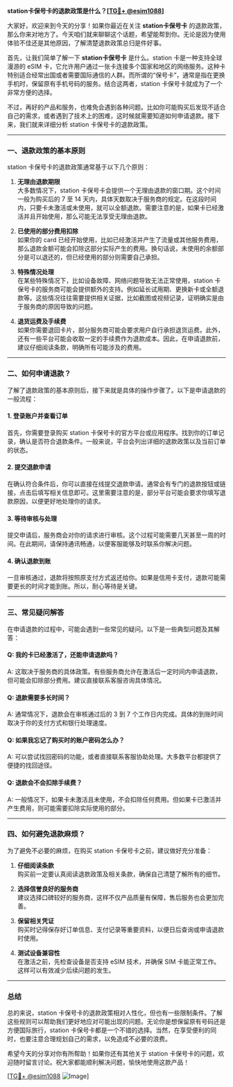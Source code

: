 **station卡保号卡的退款政策是什么？[[TG💪+ @esim1088](https://t.me/s/esim1088)]**

大家好，欢迎来到今天的分享！如果你最近在关注 **station卡保号卡** 的退款政策，那么你来对地方了。今天咱们就来聊聊这个话题，希望能帮到你。无论是因为使用体验不佳还是其他原因，了解清楚退款政策总归是件好事。

首先，让我们简单了解一下 **station卡保号卡** 是什么。station 卡是一种支持全球漫游的 eSIM 卡，它允许用户通过一张卡连接多个国家和地区的网络服务。这种卡特别适合经常出国或者需要国际通信的人群。而所谓的“保号卡”，通常是指在更换手机时，保留原有手机号码的服务。结合这两者，station 卡保号卡就成为了一个非常方便的选择。

不过，再好的产品和服务，也难免会遇到各种问题。比如你可能购买后发现不适合自己的需求，或者遇到了技术上的困难，这时候就需要知道如何申请退款。接下来，我们就来详细分析 station 卡保号卡的退款政策。

---

### 一、退款政策的基本原则

station 卡保号卡的退款政策通常基于以下几个原则：

1. **无理由退款期限**  
   大多数情况下，station 卡保号卡会提供一个无理由退款的窗口期。这个时间一般为购买后的 7 至 14 天内，具体天数取决于服务商的规定。在这段时间内，只要卡未激活或未使用，就可以全额退款。需要注意的是，如果卡已经激活并且开始使用，那么可能无法享受无理由退款。

2. **已使用的部分费用扣除**  
   如果你的 card 已经开始使用，比如已经激活并产生了流量或其他服务费用，那么退款金额可能会扣除这部分实际产生的费用。换句话说，未使用的余额部分是可以退还的，但已经使用的部分则需要自己承担。

3. **特殊情况处理**  
   在某些特殊情况下，比如设备故障、网络问题导致无法正常使用，station 卡保号卡的服务商可能会提供额外的支持。例如延长试用期、更换新卡或全额退款等。这些情况往往需要提供相关证据，比如截图或视频记录，证明确实是由于服务商的原因导致的问题。

4. **退货运费及手续费**  
   如果你需要退回卡片，部分服务商可能会要求用户自行承担退货运费。此外，还有一些平台可能会收取一定的手续费作为退款成本。因此，在申请退款前，建议仔细阅读条款，明确所有可能涉及的费用。

---

### 二、如何申请退款？

了解了退款政策的基本原则后，接下来就是具体的操作步骤了。以下是申请退款的一般流程：

#### 1. 登录账户并查看订单
首先，你需要登录购买 station 卡保号卡的官方平台或应用程序。找到你的订单记录，确认是否符合退款条件。一般来说，平台会列出详细的退款政策以及当前订单的状态。

#### 2. 提交退款申请
在确认符合条件后，你可以直接在线提交退款申请。通常会有专门的退款按钮或链接，点击后填写相关信息即可。这里需要注意的是，部分平台可能会要求你填写退款原因，以便更好地处理你的请求。

#### 3. 等待审核与处理
提交申请后，服务商会对你的请求进行审核。这个过程可能需要几天甚至一周的时间。在此期间，请保持通讯畅通，以便客服能够及时联系你解决问题。

#### 4. 确认退款到账
一旦审核通过，退款将按照原支付方式返还给你。如果是信用卡支付，退款可能需要更长的时间才能到账。所以，耐心等待是关键。

---

### 三、常见疑问解答

在申请退款的过程中，可能会遇到一些常见的疑问。以下是一些典型问题及其解答：

#### Q: 我的卡已经激活了，还能申请退款吗？
A: 这取决于服务商的具体政策。有些服务商允许在激活后一定时间内申请退款，但可能会扣除部分费用。建议直接联系客服咨询具体情况。

#### Q: 退款需要多长时间？
A: 通常情况下，退款会在审核通过后的 3 到 7 个工作日内完成。具体的到账时间取决于你的支付方式和银行处理速度。

#### Q: 如果我忘记了购买时的账户密码怎么办？
A: 可以尝试找回密码的功能，或者直接联系客服协助处理。大多数平台都提供了便捷的找回途径。

#### Q: 退款会不会扣除手续费？
A: 一般情况下，如果卡未激活且未使用，不会扣除任何费用。但如果卡已激活并产生费用，则可能需要扣除实际使用的部分。

---

### 四、如何避免退款麻烦？

为了避免不必要的麻烦，在购买 station 卡保号卡之前，建议做好充分准备：

1. **仔细阅读条款**  
   购买前一定要认真阅读退款政策及相关条款，确保自己清楚了解所有的细节。

2. **选择信誉良好的服务商**  
   建议选择口碑较好的服务商，这样不仅产品质量有保障，售后服务也会更加完善。

3. **保留相关凭证**  
   购买时记得保存好订单信息、支付记录等重要资料，以便日后查询或申请退款时使用。

4. **测试设备兼容性**  
   在激活之前，先检查设备是否支持 eSIM 技术，并确保 SIM 卡能正常工作。这样可以有效减少后续问题的发生。

---

### 总结

总的来说，station 卡保号卡的退款政策相对人性化，但也有一些限制条件。了解这些规则可以帮助我们更好地应对可能出现的问题。无论你是想保留原有号码还是方便国际旅行，station 卡保号卡都是一个不错的选择。当然，在享受便利的同时，也要注意合理规划自己的需求，以免造成不必要的浪费。

希望今天的分享对你有所帮助！如果你还有其他关于 station 卡保号卡的问题，欢迎随时留言讨论。祝大家都能顺利解决问题，愉快地使用这款产品！

[[TG💪+ @esim1088](https://t.me/s/esim1088) ![Image](https://i.postimg.cc/4NQfJmqS/Snipaste-2025-05-13-00-14-12.png)]